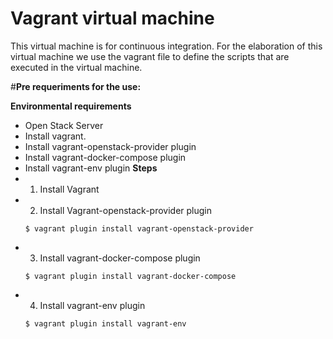 # Vagrant virtual machine
This virtual machine is for continuous integration. For the elaboration of this virtual machine we use the vagrant file to define the scripts that are executed in the virtual machine.

#**Pre requeriments for the use:**

**Environmental requirements**
 + Open Stack Server
 + Install vagrant.
 + Install vagrant-openstack-provider plugin
 + Install vagrant-docker-compose plugin
 + Install vagrant-env plugin
**Steps**
 + 1. Install Vagrant
 + 2. Install Vagrant-openstack-provider plugin
 	```
 	$ vagrant plugin install vagrant-openstack-provider
 	```
 + 3. Install vagrant-docker-compose plugin
	```
	$ vagrant plugin install vagrant-docker-compose
	```
 + 4. Install vagrant-env plugin
 	```
 	$ vagrant plugin install vagrant-env
 	```
